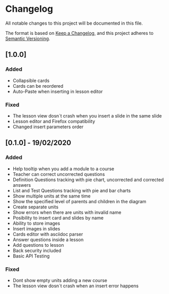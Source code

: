 # Changelog
All notable changes to this project will be documented in this file.

The format is based on [Keep a Changelog](https://keepachangelog.com/en/1.0.0/),
and this project adheres to [Semantic Versioning](https://semver.org/spec/v2.0.0.html).

## [1.0.0]

### Added

- Collapsible cards
- Cards can be reordered
- Auto-Paste when inserting in lesson editor

### Fixed

- The lesson view dosn´t crash when you insert a slide in the same slide
- Lesson editor and Firefox compatibility
- Changed insert parameters order

## [0.1.0] - 19/02/2020

### Added

- Help tooltip when you add a module to a course
- Teacher can correct uncorrected questions
- Definition Questions tracking with pie chart, uncorrected and corrected answers
- List and Test Questions tracking with pie and bar charts
- Show multiple units at the same time
- Show the specified level of parents and children in the diagram
- Create separate units
- Show errors when there are units with invalid name
- Posibility to insert card and slides by name
- Ability to store images
- Insert images in slides
- Cards editor with asciidoc parser
- Answer questions inside a lesson
- Add questions to lesson
- Back security included
- Basic API Testing

### Fixed

- Dont show empty units adding a new course
- The lesson view dosn´t crash when an insert error happens
